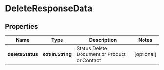 
# DeleteResponseData

## Properties
Name | Type | Description | Notes
------------ | ------------- | ------------- | -------------
**deleteStatus** | **kotlin.String** |  Status Delete Document or Product or Contact |  [optional]



